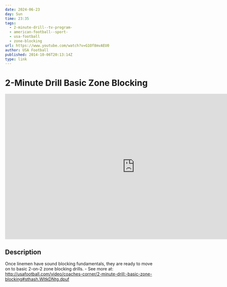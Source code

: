 ```yaml
---
date: 2024-06-23
day: Sun
time: 23:35
tags:
  - 2-minute-drill--tv-program-
  - american-football--sport-
  - usa-football
  - zone-blocking
url: https://www.youtube.com/watch?v=G1Of8mvAEU0
author: USA Football
published: 2014-10-06T20:13:14Z
type: link
---
```

# 2-Minute Drill Basic Zone Blocking

<iframe width="854" height="480" src="https://www.youtube.com/embed/G1Of8mvAEU0" frameborder="0" allowfullscreen></iframe>

## Description
Once linemen have sound blocking fundamentals, they are ready to move on to basic 2-on-2 zone blocking drills. - See more at: http://usafootball.com/video/coaches-corner/2-minute-drill:-basic-zone-blocking#sthash.WItkDNtg.dpuf